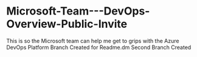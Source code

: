 # Microsoft-Team---DevOps-Overview-Public-Invite
This is so the Microsoft team can help me get to grips with the Azure DevOps Platform
Branch Created for Readme.dm
Second Branch Created
